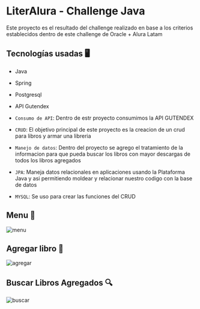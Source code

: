 # LiterAlura - Challenge Java

Este proyecto es el resultado del challenge realizado en base a los criterios establecidos dentro de este challenge de Oracle + Alura Latam

## Tecnologías usadas 🖥️
- Java
- Spring
- Postgresql
- API Gutendex




- `Consumo de API`: Dentro de estr proyecto consumimos la API GUTENDEX
- `CRUD`:  El objetivo principal de este proyecto es la creacion de un crud para libros y armar una libreria
- `Manejo de datos`: Dentro del proyecto se agrego el tratamiento de la informacion para que pueda buscar los libros con mayor descargas de todos los libros agregados
- `JPA`: Maneja datos relacionales en aplicaciones usando la Plataforma Java y asi permitiendo moldear y relacionar nuestro codigo con la base de datos
- `MYSQL`: Se uso para crear las funciones del CRUD


## Menu 📝

![menu](https://github.com/JapyTing/LiterAlura---Challenge-Java/assets/115281136/71819318-7018-4f5d-9ea5-2feb19b3dac3)

## Agregar libro 📕

![agregar](https://github.com/JapyTing/LiterAlura---Challenge-Java/assets/115281136/c86e0e0b-aa5c-43e7-8aa4-158e7945184a)

## Buscar Libros Agregados 🔍

![buscar](https://github.com/JapyTing/LiterAlura---Challenge-Java/assets/115281136/13340e1b-327a-4bd8-ae94-cd262748c875)
